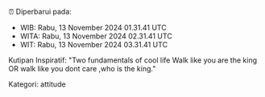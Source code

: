 ⏰ Diperbarui pada:
- WIB: Rabu, 13 November 2024 01.31.41 UTC
- WITA: Rabu, 13 November 2024 02.31.41 UTC
- WIT: Rabu, 13 November 2024 03.31.41 UTC

Kutipan Inspiratif:
"Two fundamentals of cool life  Walk like you are the king OR walk like you dont care ,who is the king."


Kategori: attitude

